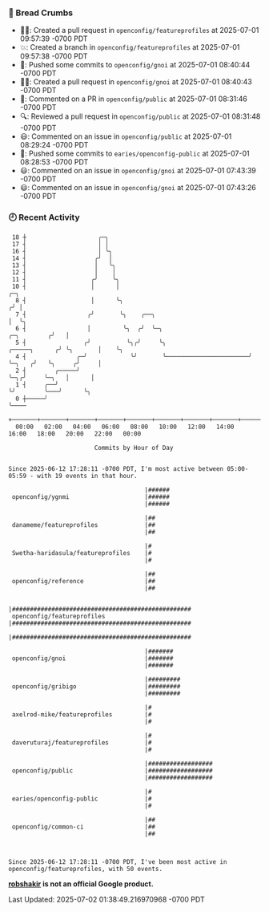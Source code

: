 ### 🍞 Bread Crumbs

 * ✍🏼: Created a pull request in `openconfig/featureprofiles` at 2025-07-01 09:57:39 -0700 PDT
 * 💥: Created a branch in `openconfig/featureprofiles` at 2025-07-01 09:57:38 -0700 PDT
 * 🚢: Pushed some commits to `openconfig/gnoi` at 2025-07-01 08:40:44 -0700 PDT
 * ✍🏼: Created a pull request in `openconfig/gnoi` at 2025-07-01 08:40:43 -0700 PDT
 * 💬: Commented on a PR in  `openconfig/public` at 2025-07-01 08:31:46 -0700 PDT
 * 🔍: Reviewed a pull request in  `openconfig/public` at 2025-07-01 08:31:48 -0700 PDT
 * 😃: Commented on an issue in `openconfig/public` at 2025-07-01 08:29:24 -0700 PDT
 * 🚢: Pushed some commits to `earies/openconfig-public` at 2025-07-01 08:28:53 -0700 PDT
 * 😃: Commented on an issue in `openconfig/gnoi` at 2025-07-01 07:43:39 -0700 PDT
 * 😃: Commented on an issue in `openconfig/gnoi` at 2025-07-01 07:43:26 -0700 PDT

### 🕘 Recent Activity
```
 18 ┼                    ╭─╮
 17 ┤                    │ │
 16 ┤                    │ ╰╮
 14 ┤                   ╭╯  │
 13 ┤                   │   ╰╮
 12 ┤                   │    │
 11 ┤                  ╭╯    ╰╮
 10 ┤                  │      │                                                               ╭─╮
  8 ┤                  │      ╰╮                                                             ╭╯ │
  7 ┤                 ╭╯       ╰╮    ╭──╮                                                    │  ╰╮
  6 ┤                 │         ╰╮  ╭╯  ╰─╮                                      ╭─╮        ╭╯   │
  5 ┤                ╭╯          ╰╮╭╯     ╰╮                       ╭─────╮      ╭╯ ╰╮       │    ╰╮
  4 ┤              ╭─╯            ╰╯       ╰───────────────────────╯     ╰─╮   ╭╯   ╰╮     ╭╯     │
  2 ┤        ╭─────╯                                                       ╰─╮╭╯     ╰─╮   │      │
  1 ┤     ╭──╯                                                               ╰╯        ╰───╯      ╰╮
  0 ┼─────╯                                                                                        ╰────
    +───────+───────+───────+───────+───────+───────+───────+───────+───────+───────+───────+───────+────
  00:00   02:00   04:00   06:00   08:00   10:00   12:00   14:00   16:00   18:00   20:00   22:00   00:00   

						Commits by Hour of Day


Since 2025-06-12 17:28:11 -0700 PDT, I'm most active between 05:00-05:59 - with 19 events in that hour.

```



```
                                      |######
 openconfig/ygnmi                     |######
                                      |######

                                      |##
 danameme/featureprofiles             |##
                                      |##

                                      |#
 Swetha-haridasula/featureprofiles    |#
                                      |#

                                      |##
 openconfig/reference                 |##
                                      |##

                                      |##################################################
 openconfig/featureprofiles           |##################################################
                                      |##################################################

                                      |#######
 openconfig/gnoi                      |#######
                                      |#######

                                      |#########
 openconfig/gribigo                   |#########
                                      |#########

                                      |#
 axelrod-mike/featureprofiles         |#
                                      |#

                                      |#
 daveruturaj/featureprofiles          |#
                                      |#

                                      |##################
 openconfig/public                    |##################
                                      |##################

                                      |#
 earies/openconfig-public             |#
                                      |#

                                      |##
 openconfig/common-ci                 |##
                                      |##



Since 2025-06-12 17:28:11 -0700 PDT, I've been most active in openconfig/featureprofiles, with 50 events.

```
**[robshakir](mailto:robjs@google.com) is not an official Google product.**  


Last Updated: 2025-07-02 01:38:49.216970968 -0700 PDT
